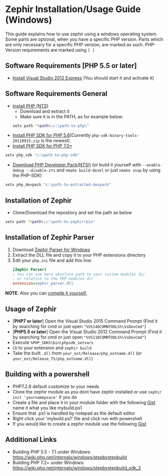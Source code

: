 # Zephir Installation/Usage Guide (Windows)

This guide explains how to use zephir using a windows operating system.
Some parts are optional, when you have a specific PHP version.
Parts which are only necessary for a specific PHP version, are marked as such.
PHP-Version requirements are marked using `[ ]`

## Software Requirements [PHP 5.5 or later]

- [Install Visual Studio 2012 Express](http://www.microsoft.com/en-US/download/details.aspx?id=34673)
(You should start it and activate it)

## Software Requirements General

- [Install PHP (NTS)](http://windows.php.net/download/)
    - Download and extract it
    - Make sure it is in the PATH, as for example below:
    ```cmd
    setx path "%path%;c:\path-to-php\"
    ```
- [Install PHP SDK for PHP 5.6](http://windows.php.net/downloads/php-sdk/)(Currently `php-sdk-binary-tools-20110915.zip` is the newest)
- [Install PHP SDK for PHP 7.0+](https://github.com/OSTC/php-sdk-binary-tools) 
```cmd
setx php_sdk "c:\path-to-php-sdk"
```

- [Download PHP Developer Pack(NTS!)](http://windows.php.net/downloads/releases/)
(or build it yourself with `--enable-debug --disable-zts` and `nmake build-devel` or just `nmake snap` by using the PHP-SDK)
```cmd
setx php_devpack "c:\path-to-extracted-devpack"
```

## Installation of Zephir

- Clone/Download the repostiory and set the path as below
```cmd
setx path "%path%;c:\path-to-zephir\bin"
```

## Installation of Zephir Parser

1. Download [Zephir Parser for Windows](https://github.com/phalcon/php-zephir-parser/releases/latest)
2. Extract the DLL file and copy it to your PHP extensions directory
3. Edit your `php.ini` file and add this line:
   ```ini
   [Zephir Parser]
   ; You can use here absolute path to your custom modules dir
   ; or relative to the PHP modules dir
   extension=zephir_parser.dll
   ```

**NOTE**: Also you can [compile it yourself.](https://github.com/phalcon/php-zephir-parser/blob/master/README.WIN32-BUILD-SYSTEM)

## Usage of Zephir

- [**PHP7 or later**] Open the Visual Studio 2015 Command Prompt
(Find it by searching for cmd or just open `"%VS140COMNTOOLS%\VsDevCmd"`)
- [**PHP5.5 or later**] Open the Visual Studio 2012 Command Prompt
(Find it by searching for cmd or just open `"%VS110COMNTOOLS%\VsDevCmd"`)
- Execute `%PHP_SDK%\bin\phpsdk_setvars`
- `CD` to your extension and `zephir build`
- Take the built `.dll` from `your_ext/Release/php_extname.dll` (or `your_ext/Release_TS/php_extname.dll`)

## Building with a powershell
- PHP7.2.8 default customize to your needs
- Clone the zephir module as you dont have zephir installed or use `zephir init 'yournamepsace'` if you do
- Create a file and place it in your module folder with the following [Gist](https://gist.github.com/DaveM2011/a18a741ea3d91e89a96bbc58e8d048d3#file-win32-build-ps1) name it what you like mybuild.ps1
- Ensure that .ps1 is handled by notepad as the default editor
- Right click your 'mybuild.ps1' file and click run with powershell
- If you would like to create a zephir module use the following [Gist](https://gist.github.com/DaveM2011/a18a741ea3d91e89a96bbc58e8d048d3#file-init-zephir-module-ps1)

## Additional Links

* Building PHP 5.5 - 7.1 under Windows: https://wiki.php.net/internals/windows/stepbystepbuild
* Building PHP 7.2+ under Windows: https://wiki.php.net/internals/windows/stepbystepbuild_sdk_2
